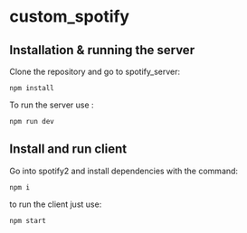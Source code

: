 # custom_spotify

## Installation & running the server

Clone the repository and go to spotify_server:

```
npm install
```

To run the server use : 

```
npm run dev
```

## Install and run client

Go into spotify2 and install dependencies with the command: 
```
npm i
```

to run the client just use: 
```
npm start
```
